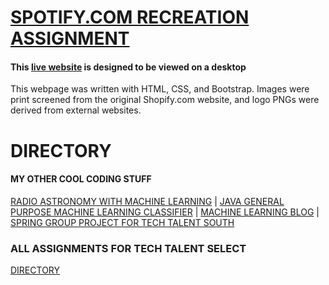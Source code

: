 # [SPOTIFY.COM RECREATION ASSIGNMENT](https://gwyche.github.io/Shopify/)
#### This [live website](https://gwyche.github.io/Shopify/) is designed to be viewed on a desktop

This webpage was written with HTML, CSS, and Bootstrap.
Images were print screened from the original Shopify.com website, and logo PNGs were derived from external websites.




# DIRECTORY

#### MY OTHER COOL CODING STUFF
[RADIO ASTRONOMY WITH MACHINE LEARNING](https://github.com/gwyche/nn_pulsar_classifier) | [JAVA GENERAL PURPOSE MACHINE LEARNING CLASSIFIER](https://github.com/gwyche/deep_NN_general_purpose_V1) | [MACHINE LEARNING BLOG](https://gwyche.wordpress.com) | [SPRING GROUP PROJECT FOR TECH TALENT SOUTH](https://github.com/ttsbluetesla/spring_dealership_project)

### ALL ASSIGNMENTS FOR TECH TALENT SELECT 
[DIRECTORY](https://github.com/gwyche/Homeworks-for-TTS-Select/blob/master/README.md)

